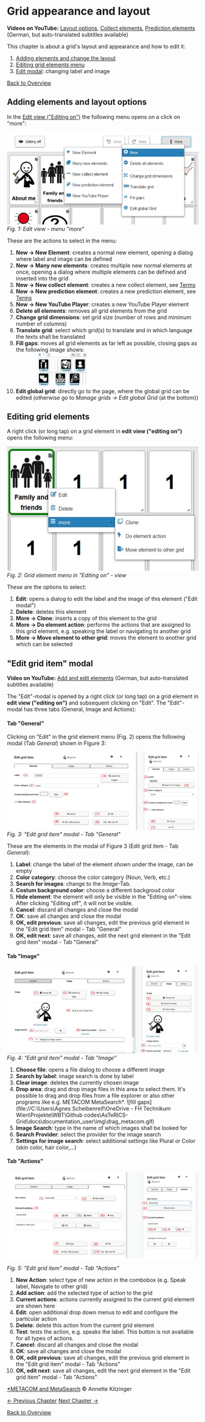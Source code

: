 # Grid appearance and layout

**Videos on YouTube:** [Layout options](https://www.youtube.com/watch?v=Iw605fb85bs&list=PL0UXHkT03dGrIHldlEKR0ZWfNMkShuTNz&index=12&t=0s), [Collect elements](https://www.youtube.com/watch?v=X6YrWJW2ZoM&list=PL0UXHkT03dGrIHldlEKR0ZWfNMkShuTNz&index=21&t=0s), [Prediction elements](https://www.youtube.com/watch?v=t0FWZcM9TMg&list=PL0UXHkT03dGrIHldlEKR0ZWfNMkShuTNz&index=22&t=0s) (German, but auto-translated subtitles available)

This chapter is about a grid's layout and appearance and how to edit it:

1. [Adding elements and change the layout](03_appearance_layout.md#adding-elements-and-layout-options)
2. [Editing grid elements menu](03_appearance_layout.md#editing-grid-elements)
3. [Edit modal](03_appearance_layout.md#edit-modal): changing label and image

[Back to Overview](README.md)

## Adding elements and layout options

In the [Edit view ("Editing on")](02_navigation.md#edit-view) the following menu opens on a click on "more":

![edit view - more menu](./img/edit_moremenu_en.jpg)
*Fig. 1: Edit view - menu "more"*

These are the actions to select in the menu:

1. **New &#x2192; New Element**: creates a normal new element, opening a dialog where label and image can be defined
2. **New &#x2192; Many new elements**: creates multiple new normal elements at once, opening a dialog where multiple elements can be defined and inserted into the grid
3. **New &#x2192; New collect element**: creates a new collect element, see [Terms](01_terms.md#grid-element)
4. **New &#x2192; New prediction element**: creates a new prediction element, see [Terms](01_terms.md#grid-element)
5. **New → New YouTube Player**: creates a new YouTube Player element
6. **Delete all elements**: removes all grid elements from the grid
7. **Change grid dimensions**: set grid size (number of rows and minimum number of columns)
8. **Translate grid**: select which grid(s) to translate and in which language the texts shall be translated
9. **Fill gaps**: moves all grid elements as far left as possible, closing gaps as the following image shows:
   <div style="margin-left: 2em"><img src="./img/fill_gaps.gif" alt="fill gaps" width="130" style="margin-left: 2em"/></div>
10. **Edit global grid**: directly go to the page, where the global grid can be edited (otherwise go to *Manage grids → Edit global Grid* (at the bottom))

## Editing grid elements

A right click (or long tap) on a grid element in **edit view ("editing on")** opens the following menu:

![edit view - element menu](./img/edit_element_menu_en.jpg)
*Fig. 2: Grid element menu in "Editing on" - view*

These are the options to select:

1. **Edit**: opens a dialog to edit the label and the image of this element ("Edit modal")
2. **Delete**: deletes this element
3. **More → Clone**: inserts a copy of this element to the grid
4. **More → Do element action**: performs the actions that are assigned to this grid element, e.g. speaking the label or navigating to another grid
5. **More → Move element to other grid**: moves the element to another grid which can be selected

## "Edit grid item" modal

**Video on YouTube:** [Add and edit elements](https://www.youtube.com/watch?v=KWwWgCgidXM&list=PL0UXHkT03dGrIHldlEKR0ZWfNMkShuTNz&index=13&t=0s) (German, but auto-translated subtitles available)

The "Edit"-modal is opened by a right click (or long tap) on a grid element in **edit view ("editing on")** and subsequent clicking on "Edit". The "Edit"-modal has three tabs (General, Image and Actions):

#### Tab "General"

Clicking on "Edit" in the grid element menu (Fig. 2) opens the following modal (Tab *General*) shown in Figure 3:

![edit grid element general](./img/edit_grid_element_general_en.jpg)
*Fig. 3: "Edit grid item" modal - Tab "General"*

These are the elements in the modal of Figure 3 (Edit grid item - Tab *General*):

1. **Label**: change the label of the element shown under the image, can be empty
2. **Color category**: choose the color category (Noun, Verb, etc.)
3. **Search for images**: change to the *Image*-Tab. 
4. **Costum background color**: choose a different backgroud color
5. **Hide element**: the element will only be visible in the "Editing on"-view. After clicking "Editing off", it will not be visible.
6. **Cancel**: discard all changes and close the modal
7. **OK**: save all changes and close the modal
8. **OK, edit previous**: save all changes, edit the previous grid element in the "Edit grid item" modal - Tab "General"
9. **OK, edit next**: save all changes, edit the next grid element in the "Edit grid item" modal - Tab "General"

#### Tab "Image"

![edit grid element image](./img/edit_grid_element_image_en.jpg)
*Fig. 4: "Edit grid item" modal - Tab "Image"*

1. **Choose file**: opens a file dialog to choose a different image
2. **Search by label**: image search is done by label
3. **Clear image**: deletes the currently chosen image
4. **Drop area**: drag and drop image files in this area to select them. It's possible to drag and drop files from a file explorer or also other programs like e.g. METACOM MetaSearch*.
![fill gaps](file://C:\Users\Agnes Scheibenreif\OneDrive - FH Technikum Wien\Projekte\WBT\Github codes\AsTeRICS-Grid\docs\documentation_user\img\drag_metacom.gif)
5. **Image Search**: type in the name of which images shall be looked for
6. **Search Provider**: select the provider for the image search
7. **Settings for image search**: select additional settings like Plural or Color (skin color, hair color,...)

#### Tab "Actions"

![edit grid element actions](./img/edit_grid_element_actions_en.jpg)

*Fig. 5: "Edit grid item" modal - Tab "Actions"*

1. **New Action**: select type of new action in the combobox (e.g. Speak label, Navigate to other grid)
2. **Add action**: add the selected type of action to the grid
3. **Current actions**: actions currently assigned to the current grid element are shown here
4. **Edit**: open additional drop down menus to edit and configure the particular action
5. **Delete**: delete this action from the current grid element
6. **Test**: tests the action, e.g. speaks the label. This button is not available for all types of actions.
7. **Cancel**: discard all changes and close the modal
8. **OK**: save all changes and close the modal
9. **OK, edit previous**: save all changes, edit the previous grid element in the "Edit grid item" modal - Tab "Actions"
10. **OK, edit next**: save all changes, edit the next grid element in the "Edit grid item" modal - Tab "Actions"

<a href="https://www.metacom-symbole.de/" target="_blank">*METACOM and MetaSearch</a> &copy; Annette Kitzinger

[&#x2190; Previous Chapter](02_navigation.md) [Next Chapter &#x2192;](04_input_options.md)

[Back to Overview](README.md)
